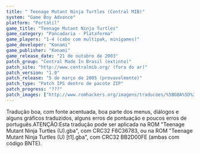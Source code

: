 ```yaml
---
title: " Teenage Mutant Ninja Turtles (Central MIB)"
system: "Game Boy Advance"
platform: "Portátil"
game_title: "Teenage Mutant Ninja Turtles"
game_category: "Pancadaria - Plataforma"
game_players: "1-4 (cabo com multipak, minigames)"
game_developer: "Konami"
game_publisher: "Konami"
game_release_date: "21 de outubro de 2003"
patch_group: "Central Made In Brasil (extinto)"
patch_site: "http://www.centralmib.org/ (fora do ar)"
patch_version: "1.0"
patch_release: "5 de março de 2005 (provavelmente)"
patch_type: "Patch IPS dentro de pacote ZIP"
patch_progress: "???"
patch_images: ["http://www.romhackers.org/imagens/traducoes/%5BGBA%5D%20Teenage%20Mutant%20Ninja%20Turtles%20-%20Central%20MIB%20-%201.png","http://www.romhackers.org/imagens/traducoes/%5BGBA%5D%20Teenage%20Mutant%20Ninja%20Turtles%20-%20Central%20MIB%20-%202.png","http://www.romhackers.org/imagens/traducoes/%5BGBA%5D%20Teenage%20Mutant%20Ninja%20Turtles%20-%20Central%20MIB%20-%203.png"]
---
```

Tradução boa, com fonte acentuada, boa parte dos menus, diálogos e alguns gráficos traduzidos, alguns erros de pontuação e poucos erros de português.ATENÇÃO:Esta tradução pode ser aplicada na ROM "Teenage Mutant Ninja Turtles (U).gba", com CRC32 F6C36783, ou na ROM "Teenage Mutant Ninja Turtles (U) [t1].gba", com CRC32 BB2D00FE (ambas com código BNTE).